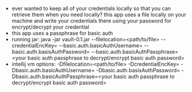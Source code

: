 - ever wanted to keep all of your credentials locally so that you can retrieve them when you need locally? this app uses a file locally on your machine and write your credentials there using your password for encrypt/decrypt your credential
- this app uses a passphrase for basic auth
- running jar: 
java -jar vault-0.1.jar --filelocation=<path/to/file> --credentialEncKey=<your encryption key> --basic.auth.basicAuthUsername=<basic auth username> --basic.auth.basisAuthPassword=<encrypted basic auth password> --basic.auth.basicAuthPassphrase=<your basic auth passphrase to decrypt/encrypt basic auth password>
- intellij vm options: 
-Dfilelocation=<path/to/file> -DcredentialEncKey=<your encryption key> -Dbasic.auth.basicAuthUsername=<basic auth username> -Dbasic.auth.basisAuthPassword=<encrypted basic auth password> -Dbasic.auth.basicAuthPassphrase=<your basic auth passphrase to decrypt/encrypt basic auth password>
